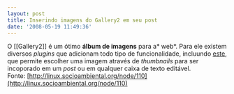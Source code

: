 ```yaml
---
layout: post
title: Inserindo imagens do Gallery2 em seu post
date: '2008-05-19 11:49:36'
---
```



O [[Gallery2]] é um ótimo **álbum de imagens** para a* web*. Para ele existem diversos *plugins* que adicionam todo tipo de funcionalidade, incluundo [este](http://g2image.steffensenfamily.com), que permite escolher uma imagem através de *thumbnails* para ser incoporado em um *post* ou em qualquer caixa de texto editável.  
 Fonte: [http://linux.socioambiental.org/node/110](http://linux.socioambiental.org/node/110)


